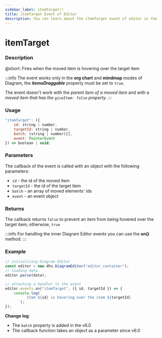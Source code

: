 ```yaml
---
sidebar_label: itemTarget!!
title: itemTarget Event of Editor
description: You can learn about the itemTarget event of editor in the documentation of the DHTMLX JavaScript Diagram library. Browse developer guides and API reference, try out code examples and live demos, and download a free 30-day evaluation version of DHTMLX Diagram.
---
```


# itemTarget

### Description

@short: Fires when the moved item is hovering over the target item

:::info
The event works only in the **org chart** and **mindmap** modes of Diagram, the ***itemsDraggable*** property must be set to `true`.

The event doesn't work with the *parent item of a moved item* and with a *moved item that has the `giveItem: false` property*.
:::

### Usage

~~~js
"itemTarget": ({
    id: string | number, 
    targetId: string | number,
    batch: (string | number)[],
    event: PointerEvent
}) => boolean | void;
~~~

### Parameters

The callback of the event is called with an object with the following parameters:

  - `id` - the id of the moved item
  - `targetId` - the id of the target item
  - `batch` - an array of moved elements' ids 
  - `event` - an event object

### Returns

The callback returns `false` to prevent an item from being hovered over the target item; otherwise, `true`

:::info
For handling the inner Diagram Editor events you can use the **on()** method.
:::

### Example

~~~jsx {6-11}
// initializing Diagram Editor
const editor = new dhx.DiagramEditor("editor_container");
// loading data
editor.parse(data);

// attaching a handler to the event
editor.events.on("itemTarget", ({ id, targetId }) => {
    console.log(`
		  Item ${id} is hovering over the item ${targetId}
	  `);
});
~~~

**Change log**: 
- The `batch` property is added in the v6.0
- The callback function takes an object as a parameter since v6.0

